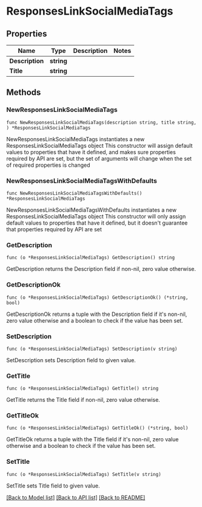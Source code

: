 # ResponsesLinkSocialMediaTags

## Properties

Name | Type | Description | Notes
------------ | ------------- | ------------- | -------------
**Description** | **string** |  | 
**Title** | **string** |  | 

## Methods

### NewResponsesLinkSocialMediaTags

`func NewResponsesLinkSocialMediaTags(description string, title string, ) *ResponsesLinkSocialMediaTags`

NewResponsesLinkSocialMediaTags instantiates a new ResponsesLinkSocialMediaTags object
This constructor will assign default values to properties that have it defined,
and makes sure properties required by API are set, but the set of arguments
will change when the set of required properties is changed

### NewResponsesLinkSocialMediaTagsWithDefaults

`func NewResponsesLinkSocialMediaTagsWithDefaults() *ResponsesLinkSocialMediaTags`

NewResponsesLinkSocialMediaTagsWithDefaults instantiates a new ResponsesLinkSocialMediaTags object
This constructor will only assign default values to properties that have it defined,
but it doesn't guarantee that properties required by API are set

### GetDescription

`func (o *ResponsesLinkSocialMediaTags) GetDescription() string`

GetDescription returns the Description field if non-nil, zero value otherwise.

### GetDescriptionOk

`func (o *ResponsesLinkSocialMediaTags) GetDescriptionOk() (*string, bool)`

GetDescriptionOk returns a tuple with the Description field if it's non-nil, zero value otherwise
and a boolean to check if the value has been set.

### SetDescription

`func (o *ResponsesLinkSocialMediaTags) SetDescription(v string)`

SetDescription sets Description field to given value.


### GetTitle

`func (o *ResponsesLinkSocialMediaTags) GetTitle() string`

GetTitle returns the Title field if non-nil, zero value otherwise.

### GetTitleOk

`func (o *ResponsesLinkSocialMediaTags) GetTitleOk() (*string, bool)`

GetTitleOk returns a tuple with the Title field if it's non-nil, zero value otherwise
and a boolean to check if the value has been set.

### SetTitle

`func (o *ResponsesLinkSocialMediaTags) SetTitle(v string)`

SetTitle sets Title field to given value.



[[Back to Model list]](../README.md#documentation-for-models) [[Back to API list]](../README.md#documentation-for-api-endpoints) [[Back to README]](../README.md)



